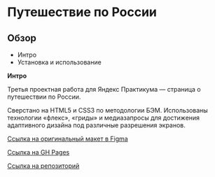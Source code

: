 # Путешествие по России

## Обзор
* Интро
* Установка и использование

**Интро**

Третья проектная работа для Яндекс Практикума — страница о путешествии по России.

Сверстано на HTML5 и CSS3 по методологии БЭМ. Использованы технологии «флекс», «гриды» и медиазапросы для достижения адаптивного дизайна под различные разрешения экранов.

[Ссылка на оригинальный макет в Figma](https://www.figma.com/file/5S2WSbEFL6awjVWJ0NWL8Q/Sprint-3_-Russia-_-desktop-%2B-mobile?node-id=63326%3A0)

[Ссылка на GH Pages](https://okerla97.github.io/russian-travel)

[Ссылка на репозиторий](https://github.com/OkerLa97/russian-travel)
